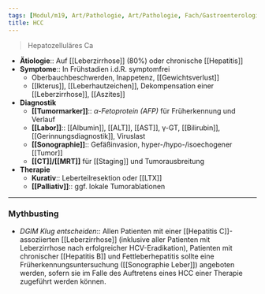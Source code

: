 ```yaml
---
tags: [Modul/m19, Art/Pathologie, Art/Pathologie, Fach/Gastroenterologie, Fach/Onkologie, Mythbusting/DGIM-Klug-entscheiden]
title: HCC
---
```

> Hepatozelluläres Ca
- **Ätiologie**:: Auf [[Leberzirrhose]] (80%) oder chronische [[Hepatitis]]
- **Symptome**:: In Frühstadien i.d.R. symptomfrei
	- Oberbauchbeschwerden, Inappetenz, [[Gewichtsverlust]]
	- [[Ikterus]], [[Leberhautzeichen]], Dekompensation einer [[Leberzirrhose]], [[Aszites]]
- **Diagnostik**
	- **[[Tumormarker]]**:: *α-Fetoprotein (AFP)* für Früherkennung und Verlauf
	- **[[Labor]]**:: [[Albumin]], [[ALT]], [[AST]], γ-GT, [[Bilirubin]], [[Gerinnungsdiagnostik]], Viruslast
	- **[[Sonographie]]**:: Gefäßinvasion, hyper-/hypo-/isoechogener [[Tumor]]
	- **[[CT]]/[[MRT]]** für [[Staging]] und Tumorausbreitung
- **Therapie**
	- **Kurativ**:: Leberteilresektion oder [[LTX]]
	- **[[Palliativ]]**:: ggf. lokale Tumorablationen
---
### Mythbusting
- *DGIM Klug entscheiden*:: Allen Patienten mit einer [[Hepatitis C]]-assoziierten [[Leberzirrhose]] (inklusive aller Patienten mit Leberzirrhose nach erfolgreicher HCV-Eradikation), Patienten mit chronischer [[Hepatitis B]] und Fettleberhepatitis sollte eine Früherkennungsuntersuchung ([[Sonographie Leber]]) angeboten werden, sofern sie im Falle des Auftretens eines HCC einer Therapie zugeführt werden können.
